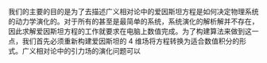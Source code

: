 我们的主要的目的是为了去描述广义相对论中的爱因斯坦方程是如何决定物理系统的动力学演化的。对于所有的甚至是最简单的系统，系统演化的解析解并不存在，因此求解爱因斯坦方程的工作就要求在电脑上数值完成。为了构建算法来做到这一点，我们首先必须重新构建爱因斯坦的 4 维场将方程转换为适合数值积分的形式。广义相对论中的引力场的演化问题可以
<!--stackedit_data:
eyJoaXN0b3J5IjpbLTczMzkyMDU5NCwtMTAxMjYyMjkwOCwtMj
A3Njg5MjE2NSwtNjQ5Nzk1MTk1LC0yMDg4NzQ2NjEyXX0=
-->